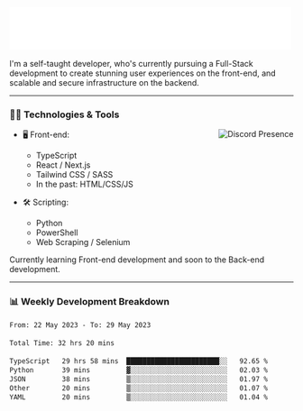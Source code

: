 <img src="assets/wave.svg" alt=":wave:" />

I'm a self-taught developer, who's currently pursuing a Full-Stack development to create stunning user experiences on the front-end, and scalable and secure infrastructure on the backend.

---

### 🧑‍💻 Technologies & Tools

<a href="https://discord.com/users/414304208649453568" target="_blank" rel="nofollow">
   <img src="https://lanyard-profile-readme.vercel.app/api/414304208649453568?idleMessage=Probably%20doing%20something%20else..." alt="Discord Presence" align="right">
</a>

- 🖥️ Front-end:

  - TypeScript
  - React / Next.js
  - Tailwind CSS / SASS
  - In the past: HTML/CSS/JS

- 🛠 Scripting:

  - Python
  - PowerShell
  - Web Scraping / Selenium

Currently learning Front-end development and soon to the Back-end development.

---

### 📊 Weekly Development Breakdown

<!-- ![ccrsxx's GitHub Stats](https://github-readme-stats.vercel.app/api?username=ccrsxx&count_private=true&theme=tokyonight) -->
<!-- ![ccrsxx's Top Langs](https://github-readme-stats.vercel.app/api/top-langs/?username=ccrsxx&hide=lua,java,html&theme=tokyonight) -->

<!--START_SECTION:waka-->

```text
From: 22 May 2023 - To: 29 May 2023

Total Time: 32 hrs 20 mins

TypeScript   29 hrs 58 mins  ███████████████████████░░   92.65 %
Python       39 mins         ▓░░░░░░░░░░░░░░░░░░░░░░░░   02.03 %
JSON         38 mins         ▒░░░░░░░░░░░░░░░░░░░░░░░░   01.97 %
Other        20 mins         ▒░░░░░░░░░░░░░░░░░░░░░░░░   01.07 %
YAML         20 mins         ▒░░░░░░░░░░░░░░░░░░░░░░░░   01.04 %
```

<!--END_SECTION:waka-->
